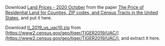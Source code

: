 Download [Land Prices - 2020
October](https://www.fhfa.gov/PolicyProgramsResearch/Research/PaperDocuments/Land-Prices_DLOS_2020_26Oct.xlsx)
from the paper [The Price of Residential Land for Counties, ZIP codes, and Census Tracts
in the United
States](https://www.fhfa.gov/PolicyProgramsResearch/Research/Pages/wp1901.aspx),
and put it here.

Download
[tl_2019_us_uac10.zip](https://www2.census.gov/geo/tiger/TIGER2019/UAC/tl_2019_us_uac10.zip)
from
[https://www2.census.gov/geo/tiger/TIGER2019/UAC/](https://www2.census.gov/geo/tiger/TIGER2019/UAC/),
and extract it here.